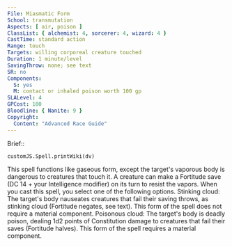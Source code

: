 ```yaml
---
File: Miasmatic Form
School: transmutation
Aspects: [ air, poison ]
ClassList: { alchemist: 4, sorcerer: 4, wizard: 4 }
CastTime: standard action
Range: touch
Targets: willing corporeal creature touched
Duration: 1 minute/level
SavingThrow: none; see text
SR: no
Components:
  S: yes
  M: contact or inhaled poison worth 100 gp
SLALevel: 4
GPCost: 100
Bloodline: { Nanite: 9 }
Copyright:
  Content: "Advanced Race Guide"
---
```

Brief:: 

```dataviewjs
customJS.Spell.printWiki(dv)
```

This spell functions like gaseous form, except the target's vaporous body is dangerous to creatures that touch it. A creature can make a Fortitude save (DC 14 + your Intelligence modifier) on its turn to resist the vapors. When you cast this spell, you select one of the following options.  Stinking cloud: The target's body nauseates creatures that fail their saving throws, as stinking cloud (Fortitude negates, see text). This form of the spell does not require a material component.  Poisonous cloud: The target's body is deadly poison, dealing 1d2 points of Constitution damage to creatures that fail their saves (Fortitude halves). This form of the spell requires a material component.

